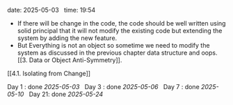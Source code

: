 date: 2025-05-03  
time: 19:54  

- If there will be change in the code, the code should be well written using solid principal that it will not modify the existing code but extending the system by adding the new feature.
- But Everything is not an object so sometime we need to modify the system as discussed in the previous chapter data structure and oops. [[3. Data or Object Anti-Symmetry]].
  
[[4.1. Isolating from Change]]

Day 1 : done *2025-05-03*  
Day 3 : done *2025-05-06*  
Day 7 : done *2025-05-10*  
Day 21: done *2025-05-24*